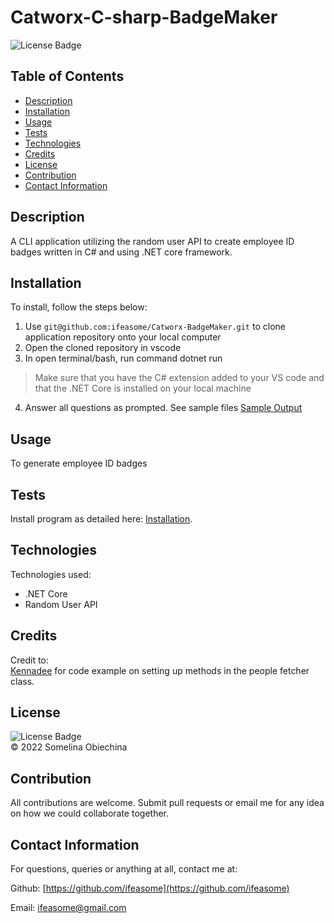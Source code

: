 # Catworx-C-sharp-BadgeMaker
![License Badge](https://img.shields.io/badge/license-MIT-blue.svg) 


## Table of Contents 
* [Description](#Descritpion)
* [Installation](#Installation)
* [Usage](#Usage)
* [Tests](#Tests)
* [Technologies](#Technologies)
* [Credits](#Credits)
* [License](#License)
* [Contribution](#Contribution)
* [Contact Information](#ContactInfo)

## Description
A CLI application utilizing the random user API to create employee ID badges written in C# and using .NET core framework. 


## Installation 
To install, follow the steps below: 

1. Use `git@github.com:ifeasome/Catworx-BadgeMaker.git` to clone application repository onto your local computer 
2. Open the cloned repository in vscode
3. In open terminal/bash, run command dotnet run 
> Make sure that you have the C# extension added to your VS code and that the .NET Core is installed on your local machine 
4. Answer all questions as prompted. See sample files [Sample Output](./data) 

## Usage 
To generate employee ID badges


## Tests 
Install program as detailed here: [Installation](#Installation). </br>

## Technologies
Technologies used: 
* .NET Core
* Random User API 

## Credits 
Credit to: </br>
 [Kennadee](https://github.com/KRAY306090) for code example on setting up methods in the people fetcher class. </br>

## License
![License Badge](https://img.shields.io/badge/license-MIT-blue.svg) 
</br>
© 2022 Somelina Obiechina

## Contribution
All contributions are welcome. Submit pull requests or email me for any idea on how we could collaborate together. 


## Contact Information 
For questions, queries or anything at all, contact me at: 

Github: [https://github.com/ifeasome](https://github.com/ifeasome) 

Email: [ifeasome@gmail.com](ifeasome@gmail.com)

